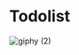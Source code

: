 # Todolist 
![giphy (2)](https://user-images.githubusercontent.com/63908336/123522171-51968b80-d6d9-11eb-8445-76791dd81251.gif)
